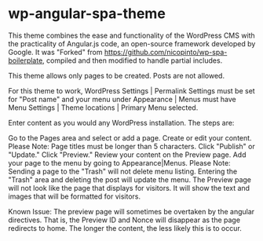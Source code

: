 # wp-angular-spa-theme

This theme combines the ease and functionality of the WordPress CMS with the practicality of Angular.js code, an open-source framework developed by Google. It was "Forked" from https://github.com/nicopinto/wp-spa-boilerplate, compiled and then modified to handle partial includes.

This theme allows only pages to be created. Posts are not allowed.

For this theme to work, WordPress Settings | Permalink Settings must be set for "Post name" and your menu under Appearance | Menus must have Menu Settings | Theme locations | Primary Menu selected.

Enter content as you would any WordPress installation. The steps are:

Go to the Pages area and select or add a page.
Create or edit your content.
Please Note: Page titles must be longer than 5 characters.
Click "Publish" or "Update."
Click "Preview."
Review your content on the Preview page.
Add your page to the menu by going to Appearance|Menus.
Please Note: Sending a page to the "Trash" will not delete menu listing. Entering the "Trash" area and deleting the post will update the menu.
The Preview page will not look like the page that displays for visitors. It will show the text and images that will be formatted for visitors.

Known Issue: The preview page will sometimes be overtaken by the angular directives. That is, the Preview ID and Nonce will disappear as the page redirects to home. The longer the content, the less likely this is to occur.
